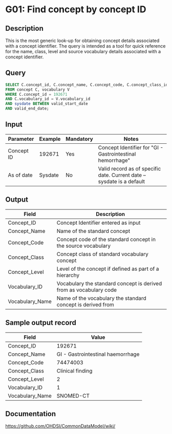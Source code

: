 # G01: Find concept by concept ID

## Description
This is the most generic look-up for obtaining concept details associated with a concept identifier. The query is intended as a tool for quick reference for the name, class, level and source vocabulary details associated with a concept identifier.

## Query
```sql
SELECT C.concept_id, C.concept_name, C.concept_code, C.concept_class_id, C.standard_concept, C.vocabulary_id, V.vocabulary_name
FROM concept C, vocabulary V
WHERE C.concept_id = 192671
AND C.vocabulary_id = V.vocabulary_id
AND sysdate BETWEEN valid_start_date
AND valid_end_date;
```

## Input

|  Parameter |  Example |  Mandatory |  Notes |
| --- | --- | --- | --- |
|  Concept ID |  192671 |  Yes | Concept Identifier for "GI - Gastrointestinal hemorrhage" |
|  As of date |  Sysdate |  No | Valid record as of specific date. Current date – sysdate is a default |

## Output

|  Field |  Description |
| --- | --- |
|  Concept_ID |  Concept Identifier entered as input |
|  Concept_Name |  Name of the standard concept |
|  Concept_Code |  Concept code of the standard concept in the source vocabulary |
|  Concept_Class |  Concept class of standard vocabulary concept |
|  Concept_Level |  Level of the concept if defined as part of a hierarchy |
|  Vocabulary_ID |  Vocabulary the standard concept is derived from as vocabulary code |
|  Vocabulary_Name |  Name of the vocabulary the standard concept is derived from |

## Sample output record

|  Field |  Value |
| --- | --- |
|  Concept_ID |  192671 |
|  Concept_Name |  GI - Gastrointestinal haemorrhage |
|  Concept_Code |  74474003 |
|  Concept_Class |  Clinical finding |
|  Concept_Level |  2 |
|  Vocabulary_ID |  1 |
|  Vocabulary_Name |  SNOMED-CT |

## Documentation
https://github.com/OHDSI/CommonDataModel/wiki/
